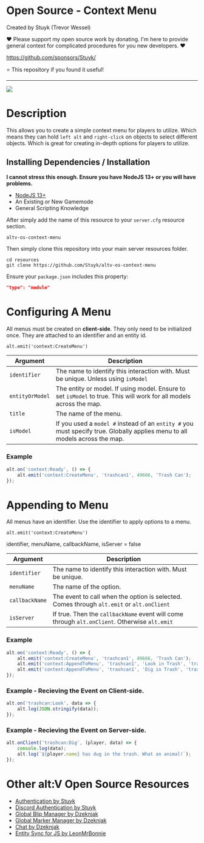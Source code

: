 # Open Source - Context Menu

Created by Stuyk (Trevor Wessel)

❤️ Please support my open source work by donating. I'm here to provide general context for complicated procedures for you new developers. ❤️

https://github.com/sponsors/Stuyk/

⭐ This repository if you found it useful!

---

![](https://i.imgur.com/srGHPbB.jpeg)

# Description

This allows you to create a simple context menu for players to utilize. Which means they can hold `left alt` and `right-click` on objects to select different objects. Which is great for creating in-depth options for players to utilize.

## Installing Dependencies / Installation

**I cannot stress this enough. Ensure you have NodeJS 13+ or you will have problems.**

-   [NodeJS 13+](https://nodejs.org/en/download/current/)
-   An Existing or New Gamemode
-   General Scripting Knowledge

After simply add the name of this resource to your `server.cfg` resource section.

`altv-os-context-menu`

Then simply clone this repository into your main server resources folder.

```
cd resources
git clone https://github.com/Stuyk/altv-os-context-menu
```

Ensure your `package.json` includes this property:

```json
"type": "module"
```

# Configuring A Menu

All menus must be created on **client-side**.
They only need to be initialized once.
They are attached to an identifier and an entity id.

`alt.emit('context:CreateMenu')`

| Argument        | Description                                                                                                                 |
| --------------- | --------------------------------------------------------------------------------------------------------------------------- |
| `identifier`    | The name to identify this interaction with. Must be unique. Unless using `isModel`                                          |
| `entityOrModel` | The entity or model. If using model. Ensure to set `isModel` to true. This will work for all models across the map.         |
| `title`         | The name of the menu.                                                                                                       |
| `isModel`       | If you used a `model #` instead of an `entity #` you must specify true. Globally applies menu to all models across the map. |

### Example

```js
alt.on('context:Ready', () => {
    alt.emit('context:CreateMenu', 'trashcan1', 49666, 'Trash Can');
});
```

# Appending to Menu

All menus have an identifier.
Use the identifier to apply options to a menu.

`alt.emit('context:CreateMenu')`

identifier, menuName, callbackName, isServer = false

| Argument       | Description                                                                                   |
| -------------- | --------------------------------------------------------------------------------------------- |
| `identifier`   | The name to identify this interaction with. Must be unique.                                   |
| `menuName`     | The name of the option.                                                                       |
| `callbackName` | The event to call when the option is selected. Comes through `alt.emit` or `alt.onClient`     |
| `isServer`     | If true. Then the `callbackName` event will come through `alt.onClient`. Otherwise `alt.emit` |

### Example

```js
alt.on('context:Ready', () => {
    alt.emit('context:CreateMenu', 'trashcan1', 49666, 'Trash Can');
    alt.emit('context:AppendToMenu', 'trashcan1', 'Look in Trash', 'trashcan:Look', false);
    alt.emit('context:AppendToMenu', 'trashcan1', 'Dig in Trash', 'trashcan:Dig', true);
});
```

### Example - Recieving the Event on Client-side.

```js
alt.on('trashcan:Look', data => {
    alt.log(JSON.stringify(data));
});
```

### Example - Recieving the Event on Server-side.

```js
alt.onClient('trashcan:Dig', (player, data) => {
    console.log(data);
    alt.log(`${player.name} has dug in the trash. What an animal!`);
});
```

# Other alt:V Open Source Resources

-   [Authentication by Stuyk](https://github.com/Stuyk/altv-os-auth)
-   [Discord Authentication by Stuyk](https://github.com/Stuyk/altv-discord-auth)
-   [Global Blip Manager by Dzeknjak](https://github.com/jovanivanovic/altv-os-global-blip-manager)
-   [Global Marker Manager by Dzeknjak](https://github.com/jovanivanovic/altv-os-global-marker-manager)
-   [Chat by Dzeknjak](https://github.com/jovanivanovic/altv-os-chat)
-   [Entity Sync for JS by LeonMrBonnie](https://github.com/LeonMrBonnie/altv-os-js-entitysync)
